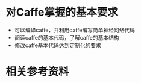  # 对Caffe掌握的基本要求
  -  可以编译caffe，并利用caffe编写简单神经网络代码   
  -  阅读caffe的基本代码，了解caffe的基本结构   
  -  修改caffe基本代码达到定制化的要求     
 # 相关参考资料 
